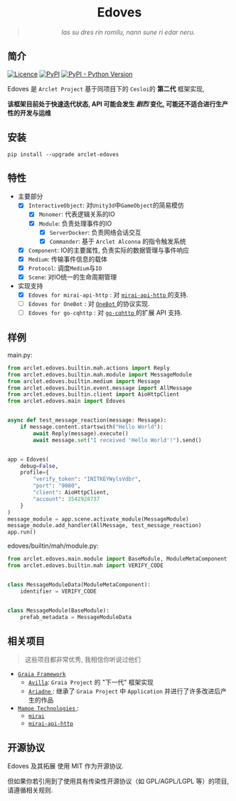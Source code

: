 <div align="center"> 
  
# Edoves

  > _las su dres rin romilu, nann sune ri edar neru._
  
</div>

## 简介
[![Licence](https://img.shields.io/github/license/ArcletProject/Edoves)](https://github.com/ArcletProject/Edoves/blob/main/LICENSE)
[![PyPI](https://img.shields.io/pypi/v/arclet-edoves)](https://pypi.org/project/arclet-edoves)
[![PyPI - Python Version](https://img.shields.io/pypi/pyversions/arclet-edoves)](https://www.python.org/)

Edoves 是 `Arclet Project` 基于同项目下的 `Cesloi`的 **第二代** 框架实现, 

**该框架目前处于快速迭代状态, API 可能会发生 _剧烈_ 变化, 可能还不适合进行生产性的开发与运维**

## 安装
```
pip install --upgrade arclet-edoves
```

## 特性
+ 主要部分
    - [x] `InteractiveObject`: 对`Unity3d`中`GameObject`的简易模仿
        - [x] `Monomer`: 代表逻辑关系的IO
        - [x] `Module`: 负责处理事件的IO
            - [x] `ServerDocker`: 负责网络会话交互
            - [x] `Commander`: 基于 `Arclet Alconna` 的指令触发系统
    - [x] `Component`: IO的主要属性, 负责实际的数据管理与事件响应
    - [x] `Medium`: 传输事件信息的载体
    - [x] `Protocol`: 调度`Medium`与`IO`
    - [x] `Scene`: 对IO统一的生命周期管理

+ 实现支持
    - [x] `Edoves for mirai-api-http` : 对 [ `mirai-api-http` ](https://github.com/project-mirai/mirai-api-http) 的支持.
    - [ ] `Edoves for OneBot` : 对  [ `OneBot` ](https://github.com/botuniverse/onebot) 的协议实现.
    - [ ] `Edoves for go-cqhttp` : 对 [ `go-cqhttp` ](https://github.com/Mrs4s/go-cqhttp) 的扩展 API 支持.

## 样例

main.py:
```python
from arclet.edoves.builtin.mah.actions import Reply
from arclet.edoves.builtin.mah.module import MessageModule
from arclet.edoves.builtin.medium import Message
from arclet.edoves.builtin.event.message import AllMessage
from arclet.edoves.builtin.client import AioHttpClient
from arclet.edoves.main import Edoves


async def test_message_reaction(message: Message):
    if message.content.startswith("Hello World"):
        await Reply(message).execute()
        await message.set("I received 'Hello World'!").send()


app = Edoves(
    debug=False,
    profile={
        "verify_token": "INITKEYWylsVdbr",
        "port": "9080",
        "client": AioHttpClient,
        "account": 3542928737
    }
)
message_module = app.scene.activate_module(MessageModule)
message_module.add_handler(AllMessage, test_message_reaction)
app.run()
```
edoves/builtin/mah/module.py:
```python
from arclet.edoves.main.module import BaseModule, ModuleMetaComponent
from arclet.edoves.builtin.mah import VERIFY_CODE


class MessageModuleData(ModuleMetaComponent):
    identifier = VERIFY_CODE


class MessageModule(BaseModule):
    prefab_metadata = MessageModuleData


```

## 相关项目

> 这些项目都非常优秀, 我相信你听说过他们

+ [`Graia Framework`](https://github.com/GraiaProject)
  - [`Avilla`](https://github.com/GraiaProject/Avilla): `Graia Project` 的 "下一代" 框架实现
  - [ `Ariadne` ](https://github.com/GraiaProject/Ariadne): 继承了 `Graia Project` 中 `Application` 并进行了许多改进后产生的作品
+ [ `Mamoe Technologies` ](https://github.com/mamoe):
    - [ `mirai` ](https://github.com/mamoe/mirai)
    - [ `mirai-api-http` ](https://github.com/project-mirai/mirai-api-http)

## 开源协议

Edoves 及其拓展 使用 MIT 作为开源协议.

但如果你若引用到了使用具有传染性开源协议（如 GPL/AGPL/LGPL 等）的项目, 请遵循相关规则.